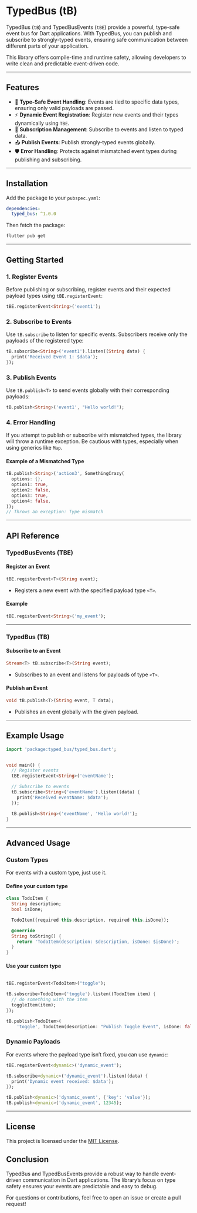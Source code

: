 
# **TypedBus (tB)**

TypedBus (`tB`) and TypedBusEvents (`tBE`) provide a powerful, type-safe event bus for Dart applications. With TypedBus, you can publish and subscribe to strongly-typed events, ensuring safe communication between different parts of your application.

This library offers compile-time and runtime safety, allowing developers to write clean and predictable event-driven code.

---

## **Features**

- 🎯 **Type-Safe Event Handling**: Events are tied to specific data types, ensuring only valid payloads are passed.
- ⚡ **Dynamic Event Registration**: Register new events and their types dynamically using `TBE`.
- 🔔 **Subscription Management**: Subscribe to events and listen to typed data.
- 📤 **Publish Events**: Publish strongly-typed events globally.
- 🛡️ **Error Handling**: Protects against mismatched event types during publishing and subscribing.

---

## **Installation**

Add the package to your `pubspec.yaml`:

```yaml
dependencies:
  typed_bus: ^1.0.0
```

Then fetch the package:

```bash
flutter pub get
```

---

## **Getting Started**

### **1. Register Events**

Before publishing or subscribing, register events and their expected payload types using `tBE.registerEvent`:

```dart
tBE.registerEvent<String>('event1');
```

### **2. Subscribe to Events**

Use `tB.subscribe` to listen for specific events. Subscribers receive only the payloads of the registered type:

```dart
tB.subscribe<String>('event1').listen((String data) {
  print('Received Event 1: $data');
});
```

### **3. Publish Events**

Use `tB.publish<T>` to send events globally with their corresponding payloads:

```dart
tB.publish<String>('event1', "Hello world!"); 
```

### **4. Error Handling**

If you attempt to publish or subscribe with mismatched types, the library will throw a runtime exception. Be cautious with types, especially when using generics like `Map`.

#### **Example of a Mismatched Type**
```dart
tB.publish<String>('action3', SomethingCrazy(
  options: {},
  option1: true,
  option2: false,
  option3: true,
  option4: false,
));
// Throws an exception: Type mismatch
```

---

## **API Reference**

### **TypedBusEvents (TBE)**

#### **Register an Event**
```dart
tBE.registerEvent<T>(String event);
```
- Registers a new event with the specified payload type `<T>`.

#### **Example**
```dart
tBE.registerEvent<String>('my_event');
```

---

### **TypedBus (TB)**

#### **Subscribe to an Event**
```dart
Stream<T> tB.subscribe<T>(String event);
```
- Subscribes to an event and listens for payloads of type `<T>`.

#### **Publish an Event**
```dart
void tB.publish<T>(String event, T data);
```
- Publishes an event globally with the given payload.

---

## **Example Usage**

```dart
import 'package:typed_bus/typed_bus.dart';


void main() {
  // Register events
  tBE.registerEvent<String>('eventName');

  // Subscribe to events
  tB.subscribe<String>('eventName').listen((data) {
    print('Received eventName: $data');
  });

  tB.publish<String>('eventName', 'Hello world!');  
}
```

---

## **Advanced Usage**

### **Custom Types**

For events with a custom type, just use it. 

#### Define your custom type
```dart
class TodoItem {
  String description;
  bool isDone;

  TodoItem({required this.description, required this.isDone});

  @override
  String toString() {
    return 'TodoItem(description: $description, isDone: $isDone)';
  }
}
```

#### Use your custom type
```dart

tBE.registerEvent<TodoItem>("toggle");

tB.subscribe<TodoItem>('toggle').listen((TodoItem item) {
  // do something with the item
  toggleItem(item);
});

tB.publish<TodoItem>(
    'toggle', TodoItem(description: "Publish Toggle Event", isDone: false));
```


### **Dynamic Payloads**

For events where the payload type isn’t fixed, you can use `dynamic`:

```dart
tBE.registerEvent<dynamic>('dynamic_event');

tB.subscribe<dynamic>('dynamic_event').listen((data) {
  print('Dynamic event received: $data');
});

tB.publish<dynamic>('dynamic_event', {'key': 'value'});
tB.publish<dynamic>('dynamic_event', 12345);
```

---

## **License**

This project is licensed under the [MIT License](LICENSE).

## **Conclusion**

TypedBus and TypedBusEvents provide a robust way to handle event-driven communication in Dart applications. The library’s focus on type safety ensures your events are predictable and easy to debug.

For questions or contributions, feel free to open an issue or create a pull request!
